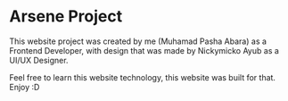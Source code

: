 # Arsene Project

This website project was created by me (Muhamad Pasha Abara) as a Frontend Developer,
with design that was made by Nickymicko Ayub as a UI/UX Designer.

Feel free to learn this website technology, this website was built for that.
Enjoy :D
